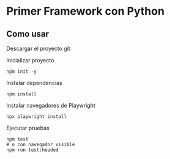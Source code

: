 # Primer Framework con Python

## Como usar

Descargar el proyecto git

Inicializar proyecto
```
npm init -y

```

Instalar dependencias
```
npm install

```

Instalar navegadores de Playwright
```
npx playwright install

```
Ejecutar pruebas
```
npm test
# o con navegador visible
npm run test:headed


```

